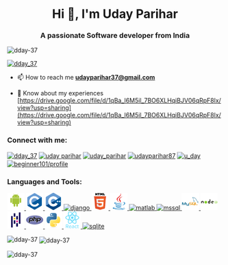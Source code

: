 <!---
- 👋 Hi, I’m @dDay-37
- 👀 I’m interested in Cybersecurity and Digital forensics 
- 🌱 I’m currently learning Kali Linux and Networking basics
- 💞️ I’m looking to collaborate on projects/events on cybersecurity.
- 📫 How to reach me : udayparihar37@gmail.com / @dDay_37 (twitter)
  --->

<!---
dDay-37/dDay-37 is a ✨ special ✨ repository because its `README.md` (this file) appears on your GitHub profile.
You can click the Preview link to take a look at your changes.
--->

<h1 align="center">Hi 👋, I'm Uday Parihar</h1>
<h3 align="center">A passionate Software developer from India</h3>

<p align="left"> <img src="https://komarev.com/ghpvc/?username=dday-37&label=Profile%20views&color=0e75b6&style=flat" alt="dday-37" /> </p>

<p align="left"> <a href="https://twitter.com/dday_37" target="blank"><img src="https://img.shields.io/twitter/follow/dday_37?logo=twitter&style=for-the-badge" alt="dday_37" /></a> </p>

- 📫 How to reach me **udayparihar37@gmail.com**

- 📄 Know about my experiences [https://drive.google.com/file/d/1qBa_l6M5il_7BO6XLHqiBJV06qRpF8lx/view?usp=sharing](https://drive.google.com/file/d/1qBa_l6M5il_7BO6XLHqiBJV06qRpF8lx/view?usp=sharing)

<h3 align="left">Connect with me:</h3>
<p align="left">
<a href="https://twitter.com/dday_37" target="blank"><img align="center" src="https://raw.githubusercontent.com/rahuldkjain/github-profile-readme-generator/master/src/images/icons/Social/twitter.svg" alt="dday_37" height="30" width="40" /></a>
<a href="https://linkedin.com/in/uday parihar" target="blank"><img align="center" src="https://raw.githubusercontent.com/rahuldkjain/github-profile-readme-generator/master/src/images/icons/Social/linked-in-alt.svg" alt="uday parihar" height="30" width="40" /></a>
<a href="https://www.codechef.com/users/uday_parihar" target="blank"><img align="center" src="https://cdn.jsdelivr.net/npm/simple-icons@3.1.0/icons/codechef.svg" alt="uday_parihar" height="30" width="40" /></a>
<a href="https://www.hackerrank.com/udayparihar87" target="blank"><img align="center" src="https://raw.githubusercontent.com/rahuldkjain/github-profile-readme-generator/master/src/images/icons/Social/hackerrank.svg" alt="udayparihar87" height="30" width="40" /></a>
<a href="https://www.leetcode.com/u_day" target="blank"><img align="center" src="https://raw.githubusercontent.com/rahuldkjain/github-profile-readme-generator/master/src/images/icons/Social/leet-code.svg" alt="u_day" height="30" width="40" /></a>
<a href="https://auth.geeksforgeeks.org/user/beginner101/profile" target="blank"><img align="center" src="https://raw.githubusercontent.com/rahuldkjain/github-profile-readme-generator/master/src/images/icons/Social/geeks-for-geeks.svg" alt="beginner101/profile" height="30" width="40" /></a>
</p>

<h3 align="left">Languages and Tools:</h3>
<p align="left"> <a href="https://developer.android.com" target="_blank" rel="noreferrer"> <img src="https://raw.githubusercontent.com/devicons/devicon/master/icons/android/android-original-wordmark.svg" alt="android" width="40" height="40"/> </a> <a href="https://www.cprogramming.com/" target="_blank" rel="noreferrer"> <img src="https://raw.githubusercontent.com/devicons/devicon/master/icons/c/c-original.svg" alt="c" width="40" height="40"/> </a> <a href="https://www.w3schools.com/cpp/" target="_blank" rel="noreferrer"> <img src="https://raw.githubusercontent.com/devicons/devicon/master/icons/cplusplus/cplusplus-original.svg" alt="cplusplus" width="40" height="40"/> </a> <a href="https://www.djangoproject.com/" target="_blank" rel="noreferrer"> <img src="https://cdn.worldvectorlogo.com/logos/django.svg" alt="django" width="40" height="40"/> </a> <a href="https://www.w3.org/html/" target="_blank" rel="noreferrer"> <img src="https://raw.githubusercontent.com/devicons/devicon/master/icons/html5/html5-original-wordmark.svg" alt="html5" width="40" height="40"/> </a> <a href="https://www.java.com" target="_blank" rel="noreferrer"> <img src="https://raw.githubusercontent.com/devicons/devicon/master/icons/java/java-original.svg" alt="java" width="40" height="40"/> </a> <a href="https://www.mathworks.com/" target="_blank" rel="noreferrer"> <img src="https://upload.wikimedia.org/wikipedia/commons/2/21/Matlab_Logo.png" alt="matlab" width="40" height="40"/> </a> <a href="https://www.microsoft.com/en-us/sql-server" target="_blank" rel="noreferrer"> <img src="https://www.svgrepo.com/show/303229/microsoft-sql-server-logo.svg" alt="mssql" width="40" height="40"/> </a> <a href="https://www.mysql.com/" target="_blank" rel="noreferrer"> <img src="https://raw.githubusercontent.com/devicons/devicon/master/icons/mysql/mysql-original-wordmark.svg" alt="mysql" width="40" height="40"/> </a> <a href="https://nodejs.org" target="_blank" rel="noreferrer"> <img src="https://raw.githubusercontent.com/devicons/devicon/master/icons/nodejs/nodejs-original-wordmark.svg" alt="nodejs" width="40" height="40"/> </a> <a href="https://pandas.pydata.org/" target="_blank" rel="noreferrer"> <img src="https://raw.githubusercontent.com/devicons/devicon/2ae2a900d2f041da66e950e4d48052658d850630/icons/pandas/pandas-original.svg" alt="pandas" width="40" height="40"/> </a> <a href="https://www.php.net" target="_blank" rel="noreferrer"> <img src="https://raw.githubusercontent.com/devicons/devicon/master/icons/php/php-original.svg" alt="php" width="40" height="40"/> </a> <a href="https://www.python.org" target="_blank" rel="noreferrer"> <img src="https://raw.githubusercontent.com/devicons/devicon/master/icons/python/python-original.svg" alt="python" width="40" height="40"/> </a> <a href="https://reactjs.org/" target="_blank" rel="noreferrer"> <img src="https://raw.githubusercontent.com/devicons/devicon/master/icons/react/react-original-wordmark.svg" alt="react" width="40" height="40"/> </a> <a href="https://www.sqlite.org/" target="_blank" rel="noreferrer"> <img src="https://www.vectorlogo.zone/logos/sqlite/sqlite-icon.svg" alt="sqlite" width="40" height="40"/> </a> </p>

<p><img align="left" src="https://github-readme-stats.vercel.app/api/top-langs?username=dday-37&show_icons=true&locale=en&layout=compact" alt="dday-37" /></p>

<p>&nbsp;<img align="center" src="https://github-readme-stats.vercel.app/api?username=dday-37&show_icons=true&locale=en" alt="dday-37" /></p>

<p><img align="center" src="https://github-readme-streak-stats.herokuapp.com/?user=dday-37&" alt="dday-37" /></p>
